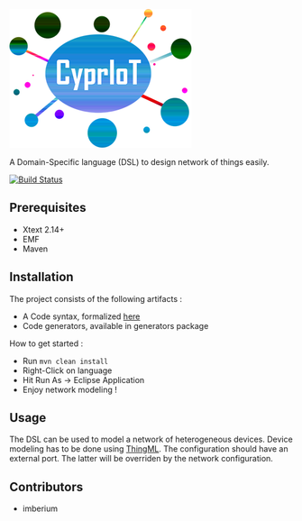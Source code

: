 ![CyprIoT Logo](logo.png)

A Domain-Specific language (DSL) to design network of things easily.

[![Build Status](https://travis-ci.org/atlanmod/CyprIoT.svg?branch=master)](https://travis-ci.org/atlanmod/CyprIoT)

## Prerequisites
* Xtext 2.14+
* EMF
* Maven

## Installation

The project consists of the following artifacts : 

* A Code syntax, formalized [here](https://github.com/atlanmod/CyprIoT/tree/master/org.atlanmod.cypriot/src/org/atlanmod/cypriot)
* Code generators, available in generators package

How to get started :

* Run
``mvn clean install``
* Right-Click on language
* Hit Run As -> Eclipse Application
* Enjoy network modeling !

## Usage

The DSL can be used to model a network of heterogeneous devices. Device modeling has to be done using [ThingML](https://github.com/TelluIoT/ThingML). The configuration should have an external port. The latter will be overriden by the network configuration.

## Contributors

* imberium